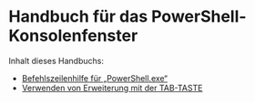 #  Handbuch für das PowerShell-Konsolenfenster

Inhalt dieses Handbuchs:
-  [Befehlszeilenhilfe für „PowerShell.exe“](console/PowerShell.exe-Command-Line-Help.md)
-  [Verwenden von Erweiterung mit der TAB-TASTE](console/Using-Tab-Expansion.md)


<!--HONumber=May16_HO2-->


